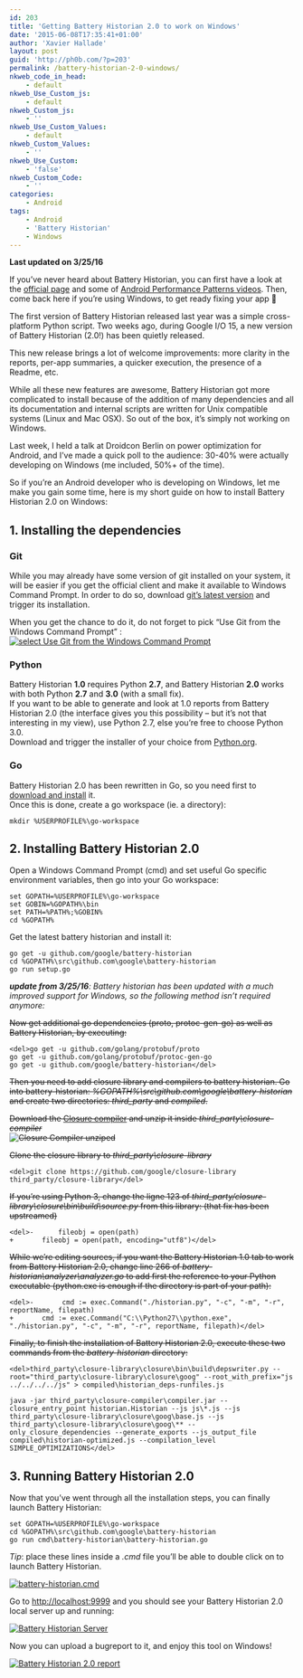 ```yaml
---
id: 203
title: 'Getting Battery Historian 2.0 to work on Windows'
date: '2015-06-08T17:35:41+01:00'
author: 'Xavier Hallade'
layout: post
guid: 'http://ph0b.com/?p=203'
permalink: /battery-historian-2-0-windows/
nkweb_code_in_head:
    - default
nkweb_Use_Custom_js:
    - default
nkweb_Custom_js:
    - ''
nkweb_Use_Custom_Values:
    - default
nkweb_Custom_Values:
    - ''
nkweb_Use_Custom:
    - 'false'
nkweb_Custom_Code:
    - ''
categories:
    - Android
tags:
    - Android
    - 'Battery Historian'
    - Windows
---
```


**Last updated on 3/25/16**

If you’ve never heard about Battery Historian, you can first have a look at the [official page](https://github.com/google/battery-historian) and some of [Android Performance Patterns videos](https://www.youtube.com/watch?v=4D7_N2XEw20). Then, come back here if you’re using Windows, to get ready fixing your app 🙂

The first version of Battery Historian released last year was a simple cross-platform Python script. Two weeks ago, during Google I/O 15, a new version of Battery Historian (2.0!) has been quietly released.

This new release brings a lot of welcome improvements: more clarity in the reports, per-app summaries, a quicker execution, the presence of a Readme, etc.

While all these new features are awesome, Battery Historian got more complicated to install because of the addition of many dependencies and all its documentation and internal scripts are written for Unix compatible systems (Linux and Mac OSX). So out of the box, it’s simply not working on Windows.

Last week, I held a talk at Droidcon Berlin on power optimization for Android, and I’ve made a quick poll to the audience: 30-40% were actually developing on Windows (me included, 50%+ of the time).

So if you’re an Android developer who is developing on Windows, let me make you gain some time, here is my short guide on how to install Battery Historian 2.0 on Windows:

## 1. Installing the dependencies

### Git

While you may already have some version of git installed on your system, it will be easier if you get the official client and make it available to Windows Command Prompt. In order to do so, download [git’s latest version](http://git-scm.com/download/win) and trigger its installation.

When you get the chance to do it, do not forget to pick “Use Git from the Windows Command Prompt” :  
[![select Use Git from the Windows Command Prompt](http://ph0b.com/wp-content/uploads/2015/06/battery-historian-1.png)](http://ph0b.com/wp-content/uploads/2015/06/battery-historian-1.png)

### Python

Battery Historian **1.0** requires Python **2.7**, and Battery Historian **2.0** works with both Python **2.7** and **3.0** (with a small fix).  
If you want to be able to generate and look at 1.0 reports from Battery Historian 2.0 (the interface gives you this possibility – but it’s not that interesting in my view), use Python 2.7, else you’re free to choose Python 3.0.  
Download and trigger the installer of your choice from [Python.org](https://www.python.org/downloads/windows/).

### Go

Battery Historian 2.0 has been rewritten in Go, so you need first to [download and install](http://golang.org/doc/install) it.  
Once this is done, create a go workspace (ie. a directory):

```
mkdir %USERPROFILE%\go-workspace
```

## 2. Installing Battery Historian 2.0

Open a Windows Command Prompt (cmd) and set useful Go specific environment variables, then go into your Go workspace:

```
set GOPATH=%USERPROFILE%\go-workspace
set GOBIN=%GOPATH%\bin
set PATH=%PATH%;%GOBIN%
cd %GOPATH%
```

Get the latest battery historian and install it:

```
go get -u github.com/google/battery-historian
cd %GOPATH%\src\github.com\google\battery-historian
go run setup.go
```

***update from 3/25/16**: Battery historian has been updated with a much improved support for Windows, so the following method isn’t required anymore:*

<del>Now get additional go dependencies (proto, protoc-gen-go) as well as Battery Historian, by executing:</del>

```
<del>go get -u github.com/golang/protobuf/proto
go get -u github.com/golang/protobuf/protoc-gen-go
go get -u github.com/google/battery-historian</del>
```

<del>Then you need to add closure library and compilers to battery historian. Go into battery-historian: *%GOPATH%\\src\\github.com\\google\\battery-historian* and create two directories: *third\_party* and *compiled*.</del>

<del>Download the [Closure compiler](http://dl.google.com/closure-compiler/compiler-20150315.zip) and unzip it inside *third\_party\\closure-compiler*</del>  
<del> ![Closure Compiler unziped](http://ph0b.com/wp-content/uploads/2015/06/Capture.png)</del>

<del>Clone the closure library to *third\_party\\closure-library*</del>

```
<del>git clone https://github.com/google/closure-library third_party/closure-library</del>
```

<del>If you’re using Python 3, change the ligne 123 of *third\_party/closure-library\\closure\\bin\\build\\source.py* from this library: (that fix has been upstreamed)</del>

```
<del>-		fileobj = open(path)
+		fileobj = open(path, encoding="utf8")</del>
```

<del>While we’re editing sources, if you want the Battery Historian 1.0 tab to work from Battery Historian 2.0, change line 266 of *battery-historian\\analyzer\\analyzer.go* to add first the reference to your Python executable (python.exe is enough if the directory is part of your path):</del>

```
<del>-       cmd := exec.Command("./historian.py", "-c", "-m", "-r", reportName, filepath)
+       cmd := exec.Command("C:\\Python27\\python.exe", "./historian.py", "-c", "-m", "-r", reportName, filepath)</del>
```

<del>Finally, to finish the installation of Battery Historian 2.0, execute these two commands from the *battery-historian* directory:</del>

```
<del>third_party\closure-library\closure\bin\build\depswriter.py --root="third_party\closure-library\closure\goog" --root_with_prefix="js ../../../../js" > compiled\historian_deps-runfiles.js
		
java -jar third_party\closure-compiler\compiler.jar --closure_entry_point historian.Historian --js js\*.js --js third_party\closure-library\closure\goog\base.js --js third_party\closure-library\closure\goog\** --only_closure_dependencies --generate_exports --js_output_file compiled\historian-optimized.js --compilation_level SIMPLE_OPTIMIZATIONS</del>
```

## 3. Running Battery Historian 2.0

Now that you’ve went through all the installation steps, you can finally launch Battery Historian:

```
set GOPATH=%USERPROFILE%\go-workspace
cd %GOPATH%\src\github.com\google\battery-historian
go run cmd\battery-historian\battery-historian.go
```

*Tip*: place these lines inside a *.cmd* file you’ll be able to double click on to launch Battery Historian.

[![battery-historian.cmd](http://ph0b.com/wp-content/uploads/2015/06/Capture1-1024x367.png)](http://ph0b.com/wp-content/uploads/2015/06/Capture1.png)

Go to <http://localhost:9999> and you should see your Battery Historian 2.0 local server up and running:

[![Battery Historian Server](http://ph0b.com/wp-content/uploads/2015/06/Capture2-300x156.png)](http://ph0b.com/wp-content/uploads/2015/06/Capture2.png)

Now you can upload a bugreport to it, and enjoy this tool on Windows!

[![Battery Historian 2.0 report](http://ph0b.com/wp-content/uploads/2015/06/Screenshot-5-1024x795.png)](http://ph0b.com/wp-content/uploads/2015/06/Screenshot-5.png)